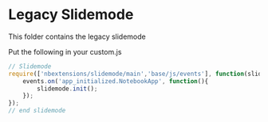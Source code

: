 Legacy Slidemode
================

This folder contains the legacy slidemode

Put the following in your custom.js


```javascript
// Slidemode
require(['nbextensions/slidemode/main','base/js/events'], function(slidemode, events){
    events.on('app_initialized.NotebookApp', function(){
        slidemode.init();
    });
});
// end slidemode
```
